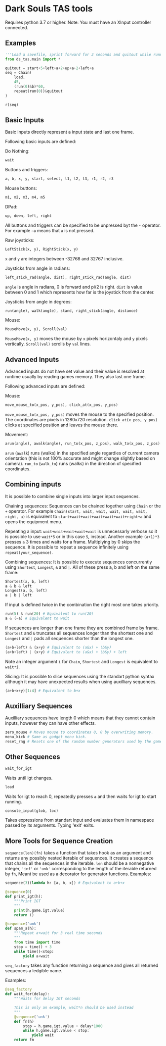 # Dark Souls TAS tools #

Requires python 3.7 or higher.
Note: You must have an XInput controller connected.


## Examples ##

```python
'''Load a savefile, sprint forward for 2 seconds and quitout while running.'''
from ds_tas.main import *

quitout = start+5+left+a+2+up+a+2+left+a
seq = Chain(
    load,
    45,
    (run(0)&b)*60,
    repeat(run(0))&quitout
)

r(seq)
```

## Basic Inputs ##

Basic inputs directly represent a input state and last one frame.

Following basic inputs are defined:

Do Nothing:
```python
wait
```

Buttons and triggers:
```python
a, b, x, y, start, select, l1, l2, l3, r1, r2, r3
```

Mouse buttons:
```python
m1, m2, m3, m4, m5
```

DPad:
```python
up, down, left, right
```

All buttons and triggers can be specified to be unpressed byt the `~` operator. For example `~a` means that `a` is not pressed.

Raw joysticks:
```python
LeftStick(x, y), RightStick(x, y)
```
`x` and `y` are integers between -32768 and 32767 inclusive.

Joysticks from angle in radians:
```python
left_stick_rad(angle, dist), right_stick_rad(angle, dist)
```
`angle` is angle in radians, 0 is forward and pi/2 is right. `dist` is value between 0 and 1 which represents how far is the joystick from the center.

Joysticks from angle in degrees:
```python
run(angle), walk(angle), stand, right_stick(angle, distance)
```

Mouse:
```python
MouseMove(x, y), Scroll(val)
```
`MouseMove(x, y)` moves the mouse by `x` pixels horizontaly and `y` pixels vertically. `Scroll(val)` scrolls by `val` lines.

## Advanced Inputs ##

Advanced inputs do not have set value and their value is resolved at runtime usually by reading games memory. They also last one frame.

Following advanced inputs are defined:

Mouse:
```python
move_mouse_to(x_pos, y_pos), click_at(x_pos, y_pos)
```
`move_mouse_to(x_pos, y_pos)` moves the mouse to the specified position. The coordinates are pixels in 1280x720 resolution. `click_at(x_pos, y_pos)` clicks at specified position and leaves the mouse there.

Movement:
```python
arun(angle), awalk(angle), run_to(x_pos, z_pos), walk_to(x_pos, z_pos)
```
`arun` (`awalk`) runs (walks) in the specified angle regardles of current camera orientation (this is not 100% accurate and might change slightly based on camera).
`run_to` (`walk_to`) runs (walks) in the direction of specified coordinates.

## Combining inputs ##

It is possible to combine single inputs into larger input sequences.

Chaining sequences:
Sequences can be chained together using `Chain` or the `+` operator. For example `Chain(start, wait, wait, wait, wait, wait, right, a)` is equivalent to `start+wait+wait+wait+wait+wait+right+a` and opens the equipment menu.

Repeating a input:
`wait+wait+wait+wait+wait` is unnecessarly verbose so it is possible to use `wait*5` or in this case `5`, instead. Another example `(a+1)*3` presses `a` 3 times and waits for a frame. Multiplying by 0 skips the sequence. It is possible to repeat a sequence infinitely using `repeat(your_sequence)`.

Combining sequences:
It is possible to execute sequences concurrently using `Shortest`, `Longest`, `&` and `|`.
All of these press a, b and left on the same frame:
```python
Shortest(a, b, left)
a & b & left
Longest(a, b, left)
a | b | left
```
If input is defined twice in the combination the right most one takes priority.
```python
run(5) & run(20) # Equivalent to run(20)
a & (~a) # Equivalent to wait
```
If sequences are longer than one frame they are combined frame by frame. `Shortest` and `&` truncates all sequences longer than the shortest one and `Longest` and `|` pads all sequences shorter than the longest one.
```python
(a+b+left) & (x+y) # Equivalent to (a&x) + (b&y)
(a+b+left) | (x+y) # Equivalent to (a&x) + (b&y) + left
```

Note an integer argument `i` for `Chain`, `Shortest` and `Longest` is equivalent to `wait*i`.

Slicing:
It is possible to slice sequences using the standart python syntax although it may have unexpected results when using auxilliary sequences.
```python
(a+b+x+y)[1:4] # Equivalent to b+x
```

## Auxilliary Sequences ##

Auxilliary sequences have length 0 which means that they cannot contain inputs, however they can have other effects.

```python
zero_mouse # Moves mouse to coordinates 0, 0 by overwriting memory.
menu_kick # Same as gadget menu kick.
reset_rng # Resets one of the random number generators used by the game. 
```

## Other Sequences ##

```python
wait_for_igt
```
Waits until igt changes.

```python
load
```
Waits for igt to reach 0, repeatedly presses `a` and then waits for igt to start running.

```python
console_input(glob, loc)
```
Takes expressions from standart input and evaluates them in namespace passed by its arguments. Typing 'exit' exits.

## More Tools for Sequence Creation ##

`sequence(len)(fn)` takes a function that takes hook as an argument and returns any possibly nested iterable of sequences. It creates a sequence that chains all the sequences in the iterable. `len` should be a nonnegative integer, `'inf'` or `'unk'` corresponding to the length of the iterable returned by `fn`, Meant be used as a decorator for generator functions.
Examples:
```python
sequence(3)(lambda h: [a, b, x]) # Equivalent to a+b+x

@sequence(0)
def print_igt(h):
    """Print IGT
    """
    print(h.game.igt.value)
    return ()

@sequence('unk')
def spam_a(h):
    """Repeat a+wait for 3 real time seconds
    """
    from time import time
    stop = time() + 3
    while time()<stop:
        yield a+wait
```

`seq_factory` takes any function returning a sequence and gives all returned sequences a ledgible name.

Examples:
```python
@seq_factory
def wait_for(delay):
    """Waits for delay IGT seconds

    This is only an example, wait*n should be used instead
    """
    @sequence('unk')
    def fn(h)
        stop = h.game.igt.value + delay*1000
        while h.game.igt.value < stop:
            yield wait
    return fn
```
